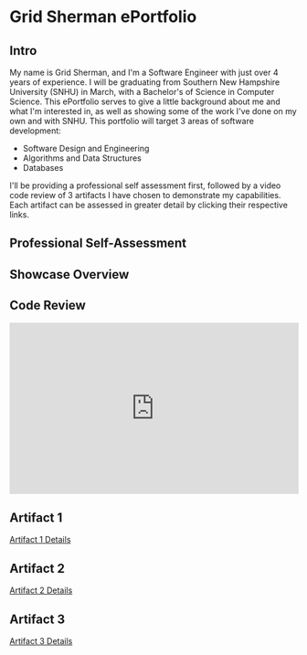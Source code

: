 # Grid Sherman ePortfolio

## Intro
My name is Grid Sherman, and I'm a Software Engineer with just over 4 years of experience. I will be graduating from Southern New Hampshire University (SNHU) in March, with a Bachelor's of Science in Computer Science. This ePortfolio serves to give a little background about me and what I'm interested in, as well as showing some of the work I've done on my own and with SNHU.
This portfolio will target 3 areas of software development:

- Software Design and Engineering
- Algorithms and Data Structures
- Databases

I'll be providing a professional self assessment first, followed by a video code review of 3 artifacts I have chosen to demonstrate my capabilities. Each artifact can be assessed in greater detail by clicking their respective links.

## Professional Self-Assessment

## Showcase Overview

## Code Review
<iframe width="506" height="300" src="https://www.youtube.com/embed/2Z_dmXj3cAo" frameborder="0" allow="accelerometer; autoplay; encrypted-media; gyroscope; picture-in-picture" allowfullscreen></iframe>

## Artifact 1
[Artifact 1 Details](pages/artifact1.md)

## Artifact 2 
[Artifact 2 Details](pages/artifact2.md)

## Artifact 3
[Artifact 3 Details](pages/artifact3.md)
